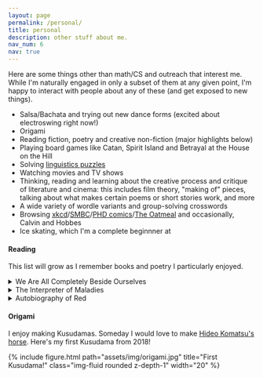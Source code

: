 ```yaml
---
layout: page
permalink: /personal/
title: personal
description: other stuff about me.
nav_num: 6
nav: true
---
```


Here are some things other than math/CS and outreach that interest me. While I'm naturally engaged in only a subset of them at any given point, I'm happy to interact with people about any of these (and get exposed to new things).

* Salsa/Bachata and trying out new dance forms (excited about electroswing right now!)
* Origami
* Reading fiction, poetry and creative non-fiction (major highlights below)
* Playing board games like Catan, Spirit Island and Betrayal at the House on the Hill 
* Solving [linguistics puzzles](https://ioling.org/)
* Watching movies and TV shows
* Thinking, reading and learning about the creative process and critique of literature and cinema: this includes film theory, "making of" pieces, talking about what makes certain poems or short stories work, and more
* A wide variety of wordle variants and group-solving crosswords
* Browsing [xkcd](https://xkcd.com/)/[SMBC](https://www.smbc-comics.com/)/[PHD comics](https://phdcomics.com/)/[The Oatmeal](https://theoatmeal.com/) and occasionally, Calvin and Hobbes 
* Ice skating, which I'm a complete beginnner at

#### Reading 

This list will grow as I remember books and poetry I particularly enjoyed. 

<details>
  <summary> We Are All Completely Beside Ourselves</summary>
  Karen Joy Fowler's exploration of memory and the psyche in a wonderfully written maybe-family-drama squarely avoids whatever trope you had in mind. The novel has a rich and syrupy but sharp undertone, and while the ending felt a bit forced in parts, it still leaves a lasting memory. The writing is immersive and easy-going, at times almost lyrical. A must-read for people who want a fresh voice.
</details>

<details>
  <summary>The Interpreter of Maladies</summary>
  Jhumpa Lahiri probably became my favourite author once I read A Temporary Matter. While I found the quality of the stories in the book quite variable, the first one is a revelation. Lahiri has mastered the use of restraint, lingering on just the right small gestures to create big ripples in her stories. These are the moments which in retrospect we have experienced too, but probably never consciously recognized until she unveiled them. She has done what great authors do - unmask us to ourselves. And she has done it the way the Earth spins under our feet - not violently, but powerfully.
</details>

<details>
  <summary> Autobiography of Red </summary>
  Anne Carson was my favourite poet for a very long time. She masters the balance between otherworldly poetry and grounding narration. Geryon's childhood has so many moments I automatically imagine tinged in sepia light. She models Geryon as a symbol for otherness but makes it an intensely relatable brand of otherness, in what Sam Anderson calls her classic "Carsonian distant closeness."
</details>


#### Origami 

I enjoy making Kusudamas. Someday I would love to make [Hideo Komatsu's horse](https://origami-art.us/instructions/209-horse-hideo-komatsu). Here's my first Kusudama from 2018!

{% include figure.html path="assets/img/origami.jpg" title="First Kusudama!" class="img-fluid rounded z-depth-1" width="20" %}

